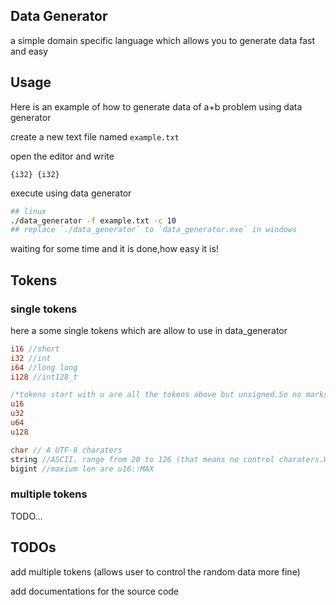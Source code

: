 ## Data Generator
a simple domain specific language which allows you to generate data fast and easy
## Usage

Here is an example of how to generate data of a+b problem using data generator

create a new text file named `example.txt`

open the editor and write

```
{i32} {i32}
```
execute using data generator

```bash
## linux
./data_generator -f example.txt -c 10
## replace `./data_generator` to `data_generator.exe` in windows
```

waiting for some time and it is done,how easy it is!

## Tokens

### single tokens

here a some single tokens which are allow to use in data_generator

```rust
i16 //short
i32 //int
i64 //long long
i128 //int128_t

/*tokens start with u are all the tokens above but unsigned.So no marks here*/
u16
u32
u64
u128

char // A UTF-8 charaters
string //ASCII. range from 20 to 126 (that means no control charaters.Will add some later) (the maxium len are u16::MAX)
bigint //maxium len are u16::MAX
```

### multiple tokens

TODO...



## TODOs

add multiple tokens (allows user to control the random data more fine)

add documentations for the source code
